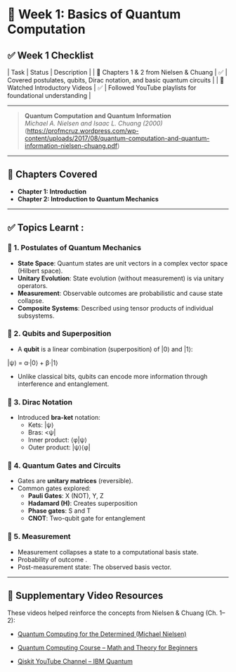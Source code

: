 # 📘 Week 1: Basics of Quantum Computation

## ✅ Week 1 Checklist
| Task                                     | Status | Description                                                               |
| 📘 Chapters 1 & 2 from Nielsen & Chuang |  ✅   | Covered postulates, qubits, Dirac notation, and basic quantum circuits     |
| 🎥 Watched Introductory Videos          |  ✅   | Followed YouTube playlists for foundational understanding                  |

---
> **Quantum Computation and Quantum Information**  
> *Michael A. Nielsen and Isaac L. Chuang (2000)*(https://profmcruz.wordpress.com/wp-content/uploads/2017/08/quantum-computation-and-quantum-information-nielsen-chuang.pdf)

---

## 📖 Chapters Covered

- **Chapter 1: Introduction**
- **Chapter 2: Introduction to Quantum Mechanics**

---

## ✅ Topics Learnt :

### 🧩 1. Postulates of Quantum Mechanics
- **State Space**: Quantum states are unit vectors in a complex vector space (Hilbert space).
- **Unitary Evolution**: State evolution (without measurement) is via unitary operators.
- **Measurement**: Observable outcomes are probabilistic and cause state collapse.
- **Composite Systems**: Described using tensor products of individual subsystems.

### 🧠 2. Qubits and Superposition
- A **qubit** is a linear combination (superposition) of |0⟩ and |1⟩:

|ψ⟩ = α·|0⟩ + β·|1⟩

- Unlike classical bits, qubits can encode more information through interference and entanglement.

### 📐 3. Dirac Notation
- Introduced **bra-ket** notation:
  - Kets: |ψ⟩
  - Bras: <ψ|
  - Inner product: ⟨φ|ψ⟩
  - Outer product: |ψ⟩⟨φ|
    
### 🔁 4. Quantum Gates and Circuits
- Gates are **unitary matrices** (reversible).
- Common gates explored:
  - **Pauli Gates**: X (NOT), Y, Z
  - **Hadamard (H)**: Creates superposition
  - **Phase gates**: S and T
  - **CNOT**: Two-qubit gate for entanglement

### 🎲 5. Measurement
- Measurement collapses a state to a computational basis state.
- Probability of outcome .
- Post-measurement state: The observed basis vector.

---
## 🎥 Supplementary Video Resources

These videos helped reinforce the concepts from Nielsen & Chuang (Ch. 1–2):

- [Quantum Computing for the Determined (Michael Nielsen)](https://www.youtube.com/playlist?list=PL1826E60FD05B44E4)  


- [Quantum Computing Course – Math and Theory for Beginners](https://www.youtube.com/watch?v=tsbCSkvHhMo)  


- [Qiskit YouTube Channel – IBM Quantum](https://www.youtube.com/c/qiskit)  


